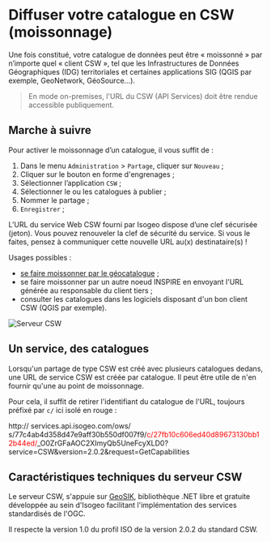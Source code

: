 # Diffuser votre catalogue en CSW (moissonnage)

Une fois constitué, votre catalogue de données peut être « moissonné » par n’importe quel « client CSW », tel que les Infrastructures de Données Géographiques (IDG) territoriales et certaines applications SIG (QGIS par exemple, GeoNetwork, GéoSource...).

> En mode on-premises, l'URL du CSW (API Services) doit être rendue accessible publiquement. 

## Marche à suivre

Pour activer le moissonnage d’un catalogue, il vous suffit de :

1.	Dans le menu `Administration`  > `Partage`, cliquer sur `Nouveau` ;
2.	Cliquer sur le bouton en forme d'engrenages ;
3.	Sélectionner l’application `CSW` ;
4.	Sélectionner le ou les catalogues à publier ;
5.	Nommer le partage ;
6.	`Enregistrer` ;

L’URL du service Web CSW fourni par Isogeo dispose d’une clef sécurisée (jeton). Vous pouvez renouveler la clef de sécurité du service. Si vous le faites, pensez à communiquer cette nouvelle URL au(x) destinataire(s) !

Usages possibles :

* [se faire moissonner par le géocatalogue](/features/publish/harvest_geocatalogue_fr.md) ;
* se faire moissonner par un autre noeud INSPIRE en envoyant l'URL générée au responsable du client tiers ;
* consulter les catalogues dans les logiciels disposant d'un bon client CSW (QGIS par exemple).

![Serveur CSW](/assets/adm_shares_CSW_edit.png "Diffuser les catalogues via le protocole CSW")

## Un service, des catalogues

Lorsqu'un partage de type CSW est créé avec plusieurs catalogues dedans, une URL de service CSW est créée par catalogue. Il peut être utile de n'en fournir qu'une au point de moissonnage.

Pour cela, il suffit de retirer l'identifiant du catalogue de l'URL, toujours préfixé par `c/` ici isolé en rouge :

http:// services.api.isogeo.com/ows/ s/77c4ab4d358d47e9aff30b550df007f9/<span style="color:#FF0000">c/27fb10c606ed40d89673130bb12b44ed/</span>_O0ZrGFaAOC2XImyQb5UneFcyXLD0?service=CSW&version=2.0.2&request=GetCapabilities

## Caractéristiques techniques du serveur CSW

Le serveur CSW, s'appuie sur [GeoSIK](https://github.com/isogeo/GeoSIK), bibliothèque .NET libre et gratuite développée au sein d'Isogeo facilitant l'implémentation des services standardisés de l'OGC.

Il respecte la version 1.0 du profil ISO de la version 2.0.2 du standard CSW.
